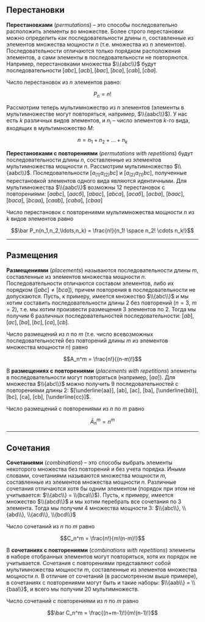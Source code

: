 ## Перестановки
**Перестановками** (*permutations*) – это способы последовательно расположить элементы во множестве. Более строго перестановки можно определить как последовательности длины $n$, составленные из элементов множества мощности $n$ (т.е. множества из $n$ элементов). Последовательности отличаются только порядком расположения элементов, а сами элементы в последовательности не повторяются. Например, перестановками множества $\\{abc\\}$ будут последовательности $[abc], [acb], [bac], [bca], [cab], [cba]$.

Число перестановок из $n$ элементов равно:

$$P_n = n!$$

Рассмотрим теперь мультимножество из $n$ элементов (элементы в мультимножестве могут повторяться, например, $\\{aabc\\}$). У нас есть $k$ различных видов элементов, и $n_i$ – число элементов $k$-го вида, входящих в мультимножество $M$:

$$n=n_1+n_2+\dots+n_k$$

**Перестановками с повторениями** (*permutations with repetitions*) будут последовательности длины $n$, составленные из элементов мультимножества мощности $n$. Рассмотрим мультимножество $\\{aabc\\}$. Последовательности $[a_{(1)}a_{(2)}bc]$ и $[a_{(2)} a_{(1)} b c]$, полученные перестановкой элементов одного вида являются идентичными. Для мультимножества $\\{aabc\\}$ возможны 12 перестановок с повторениями: $[aabс]$, $[aacб]$, $[abaс]$, $[abca]$, $[acaб]$, $[acba]$, $[baac]$, $[baca]$, $[bcaa]$, $[caab]$, $[caba]$, $[cbaa]$

Число перестановок с повторениями мультимножества мощности $n$ из $k$ видов элементов равно


$$\bar P_n(n_1,n_2,\ldots,n_k) = \frac{n!}{n_1! \space n_2! \cdots n_k!}$$

---
## Размещения
**Размещениями** (*placements*) называются последовательности длины $m$, составленные из элементов множества мощности $n$. Последовательности отличаются составом элементов, либо их порядком ($[abc] \neq [bca]$), причем повторения в последовательности не допускаются. Пусть, к примеру, имеется множество $\\{abc\\}$ и мы хотим составить последовательности длины 2 без повторений ($n=3$, $m=2$), т.е. мы хотим произвести размещения 3 элементов по 2. Тогда мы получим 6 различных последовательностей последовательности: $[ab], [ac], [ba], [bc], [ca], [cb]$.

Число размещений из $n$ по $m$ (т.е. число всевозможных последовательностей без повторений длины $m$ из элементов множества мощности $n$) равно

$$A_n^m = \frac{n!}{(n-m)!}$$

В **размещениях с повторениями** (*placements with repetitions*) элементы в последовательности могут повторяться (например, $[aa]$). Для множества $\\{abc\\}$ можно получить 9 последовательностей с повторениями длины 2: $[\underline{aa}], [ab], [ac], [ba], [\underline{bb}], [bc], [ca], [cb], [\underline{cc}]$.

Число размещений с повторениями из $n$ по $m$ равно

$$\bar A_n^m = n^m$$

---
## Сочетания
**Сочетаниями** (*combinations*) – это способы выбрать элементы некоторого множества без повторений и без учета порядка. Иными словами, сочетаниями называются  множества мощности $m$, составленные из элементов множества мощности $n$. Различные сочетания отличаются хотя бы одним элементом (порядок при этом не учитывается: $\\{abc\\} = \\{bca\\}$). Пусть, к примеру, имеется множество $\\{abcd\\}$ и мы хотим перебрать все сочетания по 3 элемента. Тогда мы получим 4 множества мощности 3: $\\{abc\\}, \\{abd\\}, \\{acd\\}, \\{bcd\\}$

Число сочетаний из $n$ по $m$ равно

$$C_n^m = \frac{n!}{m!(n-m)!}$$

В **сочетаниях с повторениями** (*combinations with repetitions*) элементы в наборе отобранных элементов могут повторяться, хотя их порядок не учитывается. Сочетания с повторениями представляют собой мультимножества мощности $m$, составленные из элементов множества мощности $n$. В отличие от сочетаний (в рассмотренном выше примере), в сочетаниях с повторениями могут быть и такие наборы: $\\{aab\\} = \\{baa\\}$, и всего мы получим 20 мультимножеств. 

Число сочетаний с повторениями из $n$ по $m$ равно

$$\bar C_n^m = \frac{(n+m-1)!}{m!(n-1)!}$$
